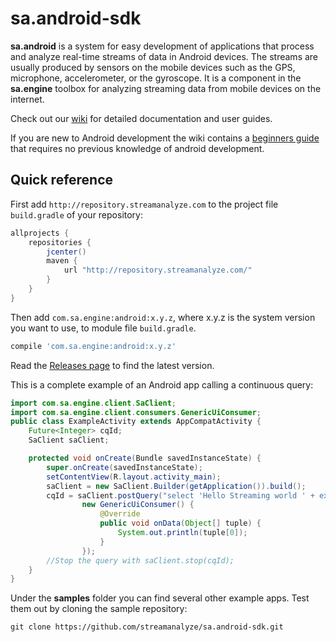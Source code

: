 sa.android-sdk
==============

**sa.android** is a system for easy development of applications that process and analyze real-time streams of data in Android devices. The streams are usually produced by sensors on the mobile devices such as the GPS, microphone, accelerometer, or the gyroscope. It is a component in the **sa.engine** toolbox for analyzing streaming data from mobile devices on the internet.

Check out our [wiki](https://github.com/streamanalyze/sa.android-sdk/wiki) for detailed documentation and user guides.

If you are new to Android development the wiki contains a [beginners guide](https://github.com/streamanalyze/sa.android-sdk/wiki/Getting-started---beginners-guide_tr) that requires no previous knowledge of android development.


## Quick reference


First add `http://repository.streamanalyze.com` to the project file `build.gradle` of your repository:
```gradle
allprojects {
    repositories {
        jcenter()
        maven {
            url "http://repository.streamanalyze.com/"
        }
    }
}
```

Then add `com.sa.engine:android:x.y.z`, where x.y.z is the system version you want to use, to module file `build.gradle`.
```gradle
compile 'com.sa.engine:android:x.y.z'
```
Read the [Releases page](https://github.com/streamanalyze/sa.android-sdk/releases) to find the latest version.

This is a complete example of an Android app calling a continuous query:

```java
import com.sa.engine.client.SaClient;
import com.sa.engine.client.consumers.GenericUiConsumer;
public class ExampleActivity extends AppCompatActivity {
    Future<Integer> cqId;
    SaClient saClient;

    protected void onCreate(Bundle savedInstanceState) {
        super.onCreate(savedInstanceState);
        setContentView(R.layout.activity_main);
        saClient = new SaClient.Builder(getApplication()).build();
        cqId = saClient.postQuery("select 'Hello Streaming world ' + extract(heartbeat(1))",
                new GenericUiConsumer() {
                    @Override
                    public void onData(Object[] tuple) {
                        System.out.println(tuple[0]);
                    }
                });
        //Stop the query with saClient.stop(cqId);
    }
}
```

Under the **samples** folder you can find several other example apps. Test them out by cloning the sample repository:

~~~~~~~~~~~~~~~~~~~~~~~~~~~~~~~~~~~~~~~~~~~~~~~~~~~~~~~~~~~~~~~~~~~~~~~~~~~~~~~~
git clone https://github.com/streamanalyze/sa.android-sdk.git
~~~~~~~~~~~~~~~~~~~~~~~~~~~~~~~~~~~~~~~~~~~~~~~~~~~~~~~~~~~~~~~~~~~~~~~~~~~~~~~~
